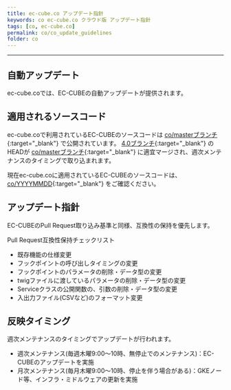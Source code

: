 ```yaml
---
title: ec-cube.co アップデート指針
keywords: co ec-cube.co クラウド版 アップデート指針
tags: [co, ec-cube.co]
permalink: co/co_update_guidelines
folder: co
---
```



---

## 自動アップデート

ec-cube.coでは、EC-CUBEの自動アップデートが提供されます。

## 適用されるソースコード

ec-cube.coで利用されているEC-CUBEのソースコードは [co/masterブランチ](https://github.com/EC-CUBE/ec-cube/tree/co/master){:target="_blank"} で公開されています。
[4.0ブランチ](https://github.com/EC-CUBE/ec-cube/tree/4.0){:target="_blank"} のHEADが [co/masterブランチ](https://github.com/EC-CUBE/ec-cube/tree/co/master){:target="_blank"} に適宜マージされ、週次メンテナンスのタイミングで取り込まれます。

現在ec-cube.coに適用されているEC-CUBEのソースコードは、[co/YYYYMMDD](https://github.com/EC-CUBE/ec-cube/tags){:target="_blank"} をご確認ください。

## アップデート指針

EC-CUBEのPull Request取り込み基準と同様、互換性の保持を優先します。

Pull Request互換性保持チェックリスト

- 既存機能の仕様変更
- フックポイントの呼び出しタイミングの変更
- フックポイントのパラメータの削除・データ型の変更
- twigファイルに渡しているパラメータの削除・データ型の変更
- Serviceクラスの公開関数の、引数の削除・データ型の変更
- 入出力ファイル(CSVなど)のフォーマット変更

## 反映タイミング

週次メンテナンスのタイミングでアップデートが行われます。

- 週次メンテナンス(毎週木曜9:00〜10時、無停止でのメンテナンス)：EC-CUBEのアップデートを実施
- 月次メンテナンス(毎月木曜9:00〜10時、停止を伴う場合がある)：GKEノード等、インフラ・ミドルウェアの更新を実施
